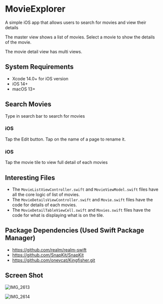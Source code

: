 # MovieExplorer
A simple iOS app that allows users to search for movies and view their details

The master view shows a list of movies. Select a movie to show the details of the movie.

The movie detail view has multi views.

## System Requirements

* Xcode 14.0+ for iOS version 
* iOS 14+
* macOS 13+

## Search Movies

Type in search bar to search for movies

### iOS

Tap the Edit button. Tap on the name of a page to rename it.


### iOS

Tap the movie tile to view full detail of each movies


## Interesting Files

* The `MovieListViewController.swift` and `MovieViewModel.swift` files have all the core logic of list of movies.
* The `MovieDetailsViewController.swift` and `Movie.swift` files have the code for details of each movies.
* The `MovieDetailTableViewCell.swift` and `Movies.swift` files have the code for what is displaying what is on the tile.

## Package Dependencies (Used Swift Package Manager)

* https://github.com/realm/realm-swift
* https://github.com/SnapKit/SnapKit
* https://github.com/onevcat/Kingfisher.git

## Screen Shot

![IMG_2613](https://github.com/oluwatobiHammed/MovieExplorer/assets/50711478/c61f7f38-47c9-4d68-b218-d3d67cf38bb5)


![IMG_2614](https://github.com/oluwatobiHammed/MovieExplorer/assets/50711478/79260b62-72c1-462f-b526-9be8b55a3020)

